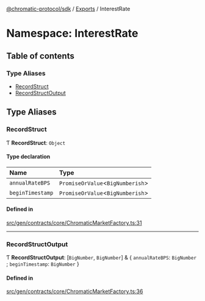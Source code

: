 [@chromatic-protocol/sdk](../README.md) / [Exports](../modules.md) / InterestRate

# Namespace: InterestRate

## Table of contents

### Type Aliases

- [RecordStruct](InterestRate.md#recordstruct)
- [RecordStructOutput](InterestRate.md#recordstructoutput)

## Type Aliases

### RecordStruct

Ƭ **RecordStruct**: `Object`

#### Type declaration

| Name | Type |
| :------ | :------ |
| `annualRateBPS` | `PromiseOrValue`<`BigNumberish`\> |
| `beginTimestamp` | `PromiseOrValue`<`BigNumberish`\> |

#### Defined in

[src/gen/contracts/core/ChromaticMarketFactory.ts:31](https://github.com/chromatic-protocol/sdk/blob/ded0de0/src/gen/contracts/core/ChromaticMarketFactory.ts#L31)

___

### RecordStructOutput

Ƭ **RecordStructOutput**: [`BigNumber`, `BigNumber`] & { `annualRateBPS`: `BigNumber` ; `beginTimestamp`: `BigNumber`  }

#### Defined in

[src/gen/contracts/core/ChromaticMarketFactory.ts:36](https://github.com/chromatic-protocol/sdk/blob/ded0de0/src/gen/contracts/core/ChromaticMarketFactory.ts#L36)

